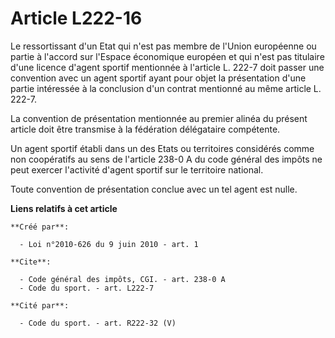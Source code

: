 # Article L222-16

Le ressortissant d'un Etat qui n'est pas membre de l'Union européenne ou partie à l'accord sur l'Espace économique européen
et qui n'est pas titulaire d'une licence d'agent sportif mentionnée à l'article L. 222-7 doit passer une convention avec un
agent sportif ayant pour objet la présentation d'une partie intéressée à la conclusion d'un contrat mentionné au même article
L. 222-7. 

La convention de présentation mentionnée au premier alinéa du présent article doit être transmise à la fédération délégataire
compétente. 

Un agent sportif établi dans un des Etats ou territoires considérés comme non coopératifs au sens de l'article 238-0 A du
code général des impôts ne peut exercer l'activité d'agent sportif sur le territoire national. 

Toute convention de présentation conclue avec un tel agent est nulle.

**Liens relatifs à cet article**

	**Créé par**:

	  - Loi n°2010-626 du 9 juin 2010 - art. 1

	**Cite**:

	  - Code général des impôts, CGI. - art. 238-0 A
	  - Code du sport. - art. L222-7

	**Cité par**:

	  - Code du sport. - art. R222-32 (V)
